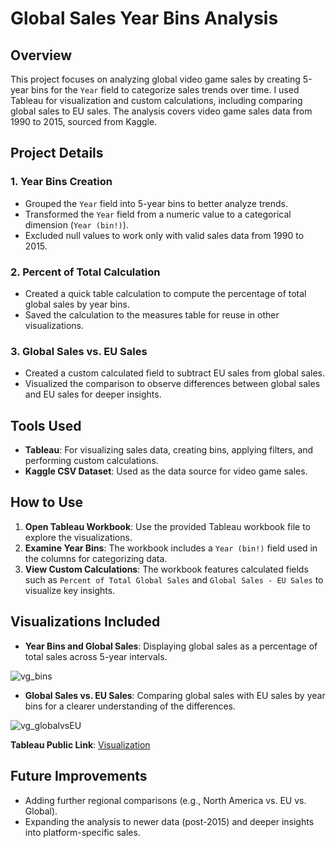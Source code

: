 # Global Sales Year Bins Analysis

## Overview
This project focuses on analyzing global video game sales by creating 5-year bins for the `Year` field to categorize sales trends over time. I used Tableau for visualization and custom calculations, including comparing global sales to EU sales. The analysis covers video game sales data from 1990 to 2015, sourced from Kaggle.

## Project Details
### 1. Year Bins Creation
- Grouped the `Year` field into 5-year bins to better analyze trends.
- Transformed the `Year` field from a numeric value to a categorical dimension (`Year (bin!)`).
- Excluded null values to work only with valid sales data from 1990 to 2015.

### 2. Percent of Total Calculation
- Created a quick table calculation to compute the percentage of total global sales by year bins.
- Saved the calculation to the measures table for reuse in other visualizations.

### 3. Global Sales vs. EU Sales
- Created a custom calculated field to subtract EU sales from global sales.
- Visualized the comparison to observe differences between global sales and EU sales for deeper insights.

## Tools Used
- **Tableau**: For visualizing sales data, creating bins, applying filters, and performing custom calculations.
- **Kaggle CSV Dataset**: Used as the data source for video game sales.

## How to Use
1. **Open Tableau Workbook**: Use the provided Tableau workbook file to explore the visualizations.
2. **Examine Year Bins**: The workbook includes a `Year (bin!)` field used in the columns for categorizing data.
3. **View Custom Calculations**: The workbook features calculated fields such as `Percent of Total Global Sales` and `Global Sales - EU Sales` to visualize key insights.

## Visualizations Included
- **Year Bins and Global Sales**: Displaying global sales as a percentage of total sales across 5-year intervals.

![vg_bins](https://github.com/user-attachments/assets/9249417e-4115-4721-9d15-71ef9e6215eb)

- **Global Sales vs. EU Sales**: Comparing global sales with EU sales by year bins for a clearer understanding of the differences.

![vg_globalvsEU](https://github.com/user-attachments/assets/633d1384-47b6-47af-b6e2-e86317ea0ca3)


**Tableau Public Link**: [Visualization]()

## Future Improvements
- Adding further regional comparisons (e.g., North America vs. EU vs. Global).
- Expanding the analysis to newer data (post-2015) and deeper insights into platform-specific sales.
